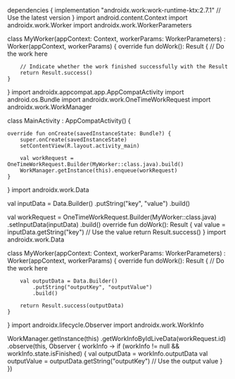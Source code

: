 dependencies {
    implementation "androidx.work:work-runtime-ktx:2.7.1" // Use the latest version
}
import android.content.Context
import androidx.work.Worker
import androidx.work.WorkerParameters

class MyWorker(appContext: Context, workerParams: WorkerParameters) : Worker(appContext, workerParams) {
    override fun doWork(): Result {
        // Do the work here

        // Indicate whether the work finished successfully with the Result
        return Result.success()
    }
}
import androidx.appcompat.app.AppCompatActivity
import android.os.Bundle
import androidx.work.OneTimeWorkRequest
import androidx.work.WorkManager

class MainActivity : AppCompatActivity() {

    override fun onCreate(savedInstanceState: Bundle?) {
        super.onCreate(savedInstanceState)
        setContentView(R.layout.activity_main)

        val workRequest = OneTimeWorkRequest.Builder(MyWorker::class.java).build()
        WorkManager.getInstance(this).enqueue(workRequest)
    }
}
import androidx.work.Data

val inputData = Data.Builder()
    .putString("key", "value")
    .build()

val workRequest = OneTimeWorkRequest.Builder(MyWorker::class.java)
    .setInputData(inputData)
    .build()
override fun doWork(): Result {
    val value = inputData.getString("key")
    // Use the value
    return Result.success()
}
import androidx.work.Data

class MyWorker(appContext: Context, workerParams: WorkerParameters) : Worker(appContext, workerParams) {
    override fun doWork(): Result {
        // Do the work here

        val outputData = Data.Builder()
            .putString("outputKey", "outputValue")
            .build()

        return Result.success(outputData)
    }
}
import androidx.lifecycle.Observer
import androidx.work.WorkInfo

WorkManager.getInstance(this)
    .getWorkInfoByIdLiveData(workRequest.id)
    .observe(this, Observer { workInfo ->
        if (workInfo != null && workInfo.state.isFinished) {
            val outputData = workInfo.outputData
            val outputValue = outputData.getString("outputKey")
            // Use the output value
        }
    })
